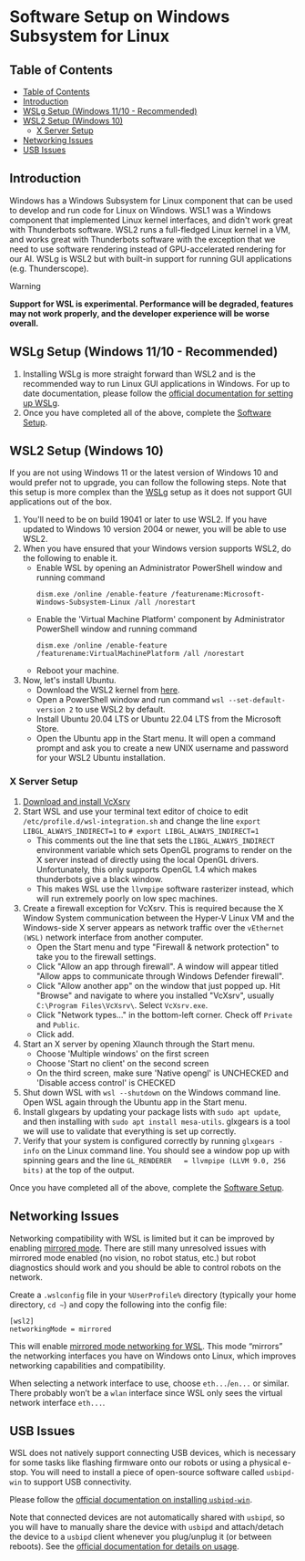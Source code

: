 # Software Setup on Windows Subsystem for Linux

## Table of Contents

* [Table of Contents](#table-of-contents)
* [Introduction](#introduction)
* [WSLg Setup (Windows 11/10 - Recommended)](#wslg-setup-windows-1110---recommended)
* [WSL2 Setup (Windows 10)](#wsl2-setup-windows-10)
    * [X Server Setup](#x-server-setup)
* [Networking Issues](#networking-issues)
* [USB Issues](#usb-issues)

## Introduction

Windows has a Windows Subsystem for Linux component that can be used to develop and run code for Linux on Windows. WSL1 was a Windows component that implemented Linux kernel interfaces, and didn't work great with Thunderbots software. WSL2 runs a full-fledged Linux kernel in a VM, and works great with Thunderbots software with the exception that we need to use software rendering instead of GPU-accelerated rendering for our AI. WSLg is WSL2 but with built-in support for running GUI applications (e.g. Thunderscope).

> [!WARNING]  
> **Support for WSL is experimental. Performance will be degraded, features may not work properly, and the developer experience will be worse overall.**

## WSLg Setup (Windows 11/10 - Recommended)
1. Installing WSLg is more straight forward than WSL2 and is the recommended way to run Linux GUI applications in Windows. For up to date documentation, please follow the [official documentation for setting up WSLg](https://github.com/microsoft/wslg#installing-wslg). 
2. Once you have completed all of the above, complete the [Software Setup](./getting-started.md).


## WSL2 Setup (Windows 10)
If you are not using Windows 11 or the latest version of Windows 10 and would prefer not to upgrade, you can follow the following steps. Note that this setup is more complex than the [WSLg](#wslg-setup-(windows-11---recommended)) setup as it does not support GUI applications out of the box.
1. You'll need to be on build 19041 or later to use WSL2. If you have updated to Windows 10 version 2004 or newer, you will be able to use WSL2. 
2. When you have ensured that your Windows version supports WSL2, do the following to enable it.
    - Enable WSL by opening an Administrator PowerShell window and running command 
        ```
        dism.exe /online /enable-feature /featurename:Microsoft-Windows-Subsystem-Linux /all /norestart
        ```
    - Enable the 'Virtual Machine Platform' component by Administrator PowerShell window and running command 
        ```
        dism.exe /online /enable-feature /featurename:VirtualMachinePlatform /all /norestart
        ``` 
    - Reboot your machine.
3. Now, let's install Ubuntu.
    - Download the WSL2 kernel from [here](https://docs.microsoft.com/en-us/windows/wsl/wsl2-kernel).
    - Open a PowerShell window and run command `wsl --set-default-version 2` to use WSL2 by default.
    - Install Ubuntu 20.04 LTS or Ubuntu 22.04 LTS from the Microsoft Store.
    - Open the Ubuntu app in the Start menu. It will open a command prompt and ask you to create a new UNIX username and password for your WSL2 Ubuntu installation. 

### X Server Setup
1. [Download and install VcXsrv](https://sourceforge.net/projects/vcxsrv/files/latest/download)
2. Start WSL and use your terminal text editor of choice to edit `/etc/profile.d/wsl-integration.sh` and change the line `export LIBGL_ALWAYS_INDIRECT=1` to `# export LIBGL_ALWAYS_INDIRECT=1`
    - This comments out the line that sets the `LIBGL_ALWAYS_INDIRECT` environment variable which sets OpenGL programs to render on the X server instead of directly using the local OpenGL drivers. Unfortunately, this only supports OpenGL 1.4 which makes thunderbots give a black window.
    - This makes WSL use the `llvmpipe` software rasterizer instead, which will run extremely poorly on low spec machines. 
3. Create a firewall exception for VcXsrv. This is required because the X Window System communication between the Hyper-V Linux VM and the Windows-side X server appears as network traffic over the `vEthernet (WSL)` network interface from another computer.
    - Open the Start menu and type "Firewall & network protection" to take you to the firewall settings.
    - Click "Allow an app through firewall". A window will appear titled "Allow apps to communicate through Windows Defender firewall".
    - Click "Allow another app" on the window that just popped up. Hit "Browse" and navigate to where you installed "VcXsrv", usually `C:\Program Files\VcXsrv\`. Select `VcXsrv.exe`.
    - Click "Network types..." in the bottom-left corner. Check off `Private` and `Public`.
    - Click add.
4. Start an X server by opening Xlaunch through the Start menu.
    - Choose 'Multiple windows' on the first screen
    - Choose 'Start no client' on the second screen
    - On the third screen, make sure 'Native opengl' is UNCHECKED and 'Disable access control' is CHECKED
5. Shut down WSL with `wsl --shutdown` on the Windows command line. Open WSL again through the Ubuntu app in the Start menu.
6. Install glxgears by updating your package lists with `sudo apt update`, and then installing with `sudo apt install mesa-utils`. glxgears is a tool we will use to validate that everything is set up correctly.
7. Verify that your system is configured correctly by running `glxgears -info` on the Linux command line. You should see a window pop up with spinning gears and the line `GL_RENDERER   = llvmpipe (LLVM 9.0, 256 bits)` at the top of the output.

Once you have completed all of the above, complete the [Software Setup](./getting-started.md).

## Networking Issues

Networking compatibility with WSL is limited but it can be improved by enabling [mirrored mode](https://learn.microsoft.com/en-us/windows/wsl/networking#mirrored-mode-networking). There are still many unresolved issues with mirrored mode enabled (no vision, no robot status, etc.) but robot diagnostics should work and you should be able to control robots on the network.

Create a `.wslconfig` file in your `%UserProfile%` directory (typically your home directory, `cd ~`) and copy the following into the config file:

```
[wsl2]
networkingMode = mirrored
```

This will enable [mirrored mode networking for WSL](https://learn.microsoft.com/en-us/windows/wsl/networking#mirrored-mode-networking). This mode “mirrors” the networking interfaces you have on Windows onto Linux, which improves networking capabilities and compatibility.

When selecting a network interface to use, choose `eth...`/`en...` or similar. There probably won’t be a `wlan` interface since WSL only sees the virtual network interface `eth...`. 

## USB Issues

WSL does not natively support connecting USB devices, which is necessary for some tasks like flashing firmware onto our robots or using a physical e-stop. You will need to install a piece of open-source software called `usbipd-win` to support USB connectivity.

Please follow the [official documentation on installing `usbipd-win`](https://github.com/dorssel/usbipd-win?tab=readme-ov-file#how-to-install).

Note that connected devices are not automatically shared with `usbipd`, so you will have to manually share the device with `usbipd` and attach/detach the device to a `usbipd` client whenever you plug/unplug it (or between reboots). See the [official documentation for details on usage](https://github.com/dorssel/usbipd-win?tab=readme-ov-file#how-to-install).

